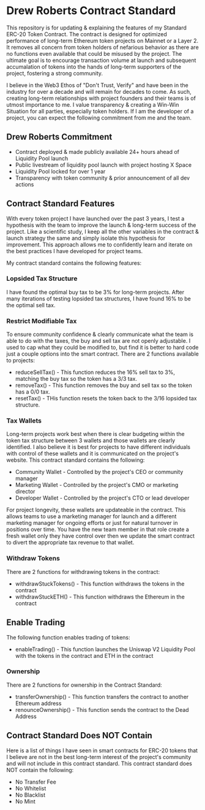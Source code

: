 # Drew Roberts Contract Standard

This repository is for updating & explaining the features of my Standard ERC-20 Token Contract. The contract is designed for optimized performance of long-term Ethereum token projects on Mainnet or a Layer 2. It removes all concern from token holders of nefarious behavior as there are no functions even available that could be misused by the project. The ultimate goal is to encourage transaction volume at launch and subsequent accumalation of tokens into the hands of long-term supporters of the project, fostering a strong community.

I believe in the Web3 Ethos of "Don't Trust, Verify" and have been in the industry for over a decade and will remain for decades to come. As such, creating long-term relationships with project founders and their teams is of utmost importance to me. I value transparency & creating a Win-Win Situation for all parties, especially token holders. If I am the developer of a project, you can expect the following commitment from me and the team.

## Drew Roberts Commitment

- Contract deployed & made publicly available 24+ hours ahead of Liquidity Pool launch
- Public livestream of liquidity pool launch with project hosting X Space
- Liquidity Pool locked for over 1 year
- Transparency with token community & prior announcement of all dev actions

## Contract Standard Features

With every token project I have launched over the past 3 years, I test a hypothesis with the team to improve the launch & long-term success of the project. Like a scientific study, I keep all the other variables in the contract & launch strategy the same and simply isolate this hypothesis for improvement. This approach allows me to confidently learn and iterate on the best practices I have developed for project teams.

My contract standard contains the following features:

### Lopsided Tax Structure

I have found the optimal buy tax to be 3% for long-term projects. After many iterations of testing lopsided tax structures, I have found 16% to be the optimal sell tax.

### Restrict Modifiable Tax

To ensure community confidence & clearly communicate what the team is able to do with the taxes, the buy and sell tax are not openly adjustable. I used to cap what they could be modified to, but find it is better to hard code just a couple options into the smart contract. There are 2 functions available to projects:

- reduceSellTax() - This function reduces the 16% sell tax to 3%, matching the buy tax so the token has a 3/3 tax.
- removeTax() - This function removes the buy and sell tax so the token has a 0/0 tax.
- resetTax() - THis function resets the token back to the 3/16 lopsided tax structure.

### Tax Wallets

Long-term projects work best when there is clear budgeting within the token tax structure between 3 wallets and those wallets are clearly identified. I also believe it is best for projects to have different individuals with control of these wallets and it is communicated on the project's website. This contract standard contains the following:

- Community Wallet - Controlled by the project's CEO or community manager
- Marketing Wallet - Controlled by the project's CMO or marketing director
- Developer Wallet - Controlled by the project's CTO or lead developer

For project longevity, these wallets are updateable in the contract. This allows teams to use a marketing manager for launch and a different marketing manager for ongoing efforts or just for natural turnover in positions over time. You have the new team member in that role create a fresh wallet only they have control over then we update the smart contract to divert the appropriate tax revenue to that wallet.

### Withdraw Tokens

There are 2 functions for withdrawing tokens in the contract:

- withdrawStuckTokens() - This function withdraws the tokens in the contract
- withdrawStuckETH() - This function withdraws the Ethereum in the contract

## Enable Trading

The following function enables trading of tokens:

- enableTrading() - This function launches the Uniswap V2 Liquidity Pool with the tokens in the contract and ETH in the contract

### Ownership

There are 2 functions for ownership in the Contract Standard:

- transferOwnership() - This function transfers the contract to another Ethereum address
- renounceOwnership() - This function sends the contract to the Dead Address

## Contract Standard Does NOT Contain

Here is a list of things I have seen in smart contracts for ERC-20 tokens that I believe are not in the best long-term interest of the project's community and will not include in this contract standard. This contract standard does NOT contain the following:

- No Transfer Fee
- No Whitelist
- No Blacklist
- No Mint

